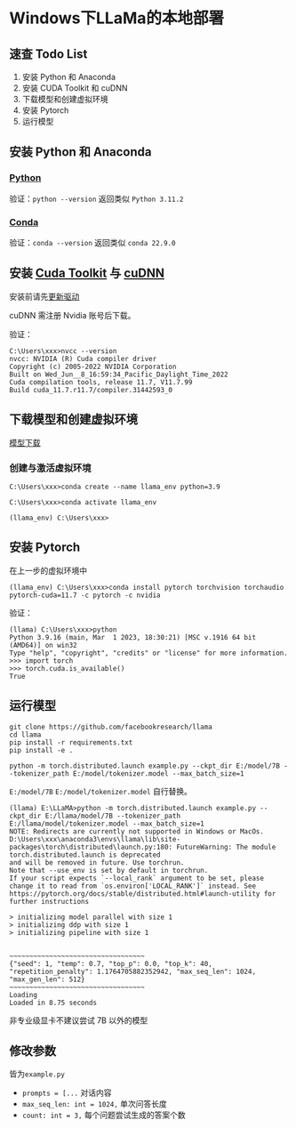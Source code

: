 # Windows下LLaMa的本地部署

## 速查 Todo List

1. 安装 Python 和 Anaconda
2. 安装 CUDA Toolkit 和 cuDNN
3. 下载模型和创建虚拟环境
4. 安装 Pytorch
5. 运行模型

## 安装 Python 和 Anaconda 
### [Python](https://www.python.org/ftp/python/3.11.2/python-3.11.2-amd64.exe)

验证：`python --version` 返回类似 `Python 3.11.2`
### [Conda](https://repo.anaconda.com/archive/Anaconda3-2022.10-Windows-x86_64.exe)

验证：`conda --version` 返回类似 `conda 22.9.0`

## 安装 [Cuda Toolkit](https://developer.download.nvidia.com/compute/cuda/11.7.1/local_installers/cuda_11.7.1_516.94_windows.exe) 与 [cuDNN](https://developer.nvidia.com/downloads/c118-cudnn-windows-8664-880121cuda11-archivezip)

安装前请先[更新驱动](https://www.nvidia.cn/geforce/drivers/)

cuDNN 需注册 Nvidia 账号后下载。

验证：
```
C:\Users\xxx>nvcc --version
nvcc: NVIDIA (R) Cuda compiler driver
Copyright (c) 2005-2022 NVIDIA Corporation
Built on Wed_Jun__8_16:59:34_Pacific_Daylight_Time_2022
Cuda compilation tools, release 11.7, V11.7.99
Build cuda_11.7.r11.7/compiler.31442593_0
```

## 下载模型和创建虚拟环境

[模型下载](magnet:?xt=urn:btih:b8287ebfa04f879b048d4d4404108cf3e8014352)

### 创建与激活虚拟环境

```
C:\Users\xxx>conda create --name llama_env python=3.9

C:\Users\xxx>conda activate llama_env

(llama_env) C:\Users\xxx>
```

## 安装 Pytorch

在上一步的虚拟环境中

`(llama_env) C:\Users\xxx>conda install pytorch torchvision torchaudio pytorch-cuda=11.7 -c pytorch -c nvidia`

验证：
```
(llama) C:\Users\xxx>python
Python 3.9.16 (main, Mar  1 2023, 18:30:21) [MSC v.1916 64 bit (AMD64)] on win32
Type "help", "copyright", "credits" or "license" for more information.
>>> import torch
>>> torch.cuda.is_available()
True
```

## 运行模型

```
git clone https://github.com/facebookresearch/llama
cd llama
pip install -r requirements.txt
pip install -e .
```

`python -m torch.distributed.launch example.py --ckpt_dir E:/model/7B --tokenizer_path E:/model/tokenizer.model --max_batch_size=1`

`E:/model/7B` `E:/model/tokenizer.model` 自行替换。

```
(llama) E:\LLaMA>python -m torch.distributed.launch example.py --ckpt_dir E:/llama/model/7B --tokenizer_path E:/llama/model/tokenizer.model --max_batch_size=1
NOTE: Redirects are currently not supported in Windows or MacOs.
D:\Users\xxx\anaconda3\envs\llama\lib\site-packages\torch\distributed\launch.py:180: FutureWarning: The module torch.distributed.launch is deprecated
and will be removed in future. Use torchrun.
Note that --use_env is set by default in torchrun.
If your script expects `--local_rank` argument to be set, please
change it to read from `os.environ['LOCAL_RANK']` instead. See
https://pytorch.org/docs/stable/distributed.html#launch-utility for
further instructions

> initializing model parallel with size 1
> initializing ddp with size 1
> initializing pipeline with size 1


~~~~~~~~~~~~~~~~~~~~~~~~~~~~~~~~~~
{"seed": 1, "temp": 0.7, "top_p": 0.0, "top_k": 40, "repetition_penalty": 1.1764705882352942, "max_seq_len": 1024, "max_gen_len": 512}
~~~~~~~~~~~~~~~~~~~~~~~~~~~~~~~~~~
Loading
Loaded in 8.75 seconds
```

非专业级显卡不建议尝试 7B 以外的模型

## 修改参数

皆为`example.py`

+ `prompts = [...` 对话内容
+ `max_seq_len: int = 1024,` 单次问答长度
+ `count: int = 3,` 每个问题尝试生成的答案个数
